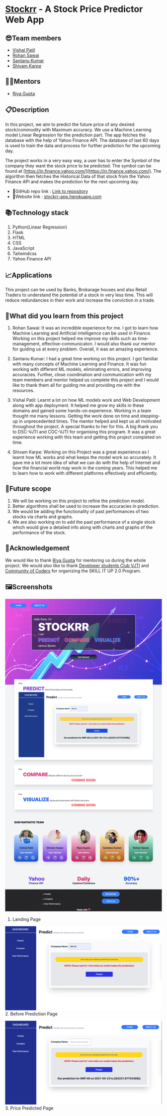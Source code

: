 # [Stockrr](https://stockrr-app.herokuapp.com/home) - A Stock Price Predictor Web App


## 😎Team members
* [Vishal Patil](https://github.com/SpecTEviL)
* [Rohan Sawai](https://github.com/rohansawai)
* [Santanu Kumar](https://github.com/santanukumar666)
* [Shivam Karpe](https://github.com/shivamk19)

## 👩‍🏫Mentors
* [Riya Gupta](https://github.com/RiyaGupta99)


## 📋Description
In this project, we aim to predict the future price of any desired stock/commodity with Maximum accuracy. We use a Machine Learning model Linear Regression for the prediction part. The app fetches the database with the help of Yahoo Finance API. The database of last 60 days is used to train the data and process for further prediction for the upcoming day.

The project works in a very easy way, a user has to enter the Symbol of the company they want the stock price to be predicted. The symbol can be found at [https://in.finance.yahoo.com/](https://in.finance.yahoo.com/). The algorithm then fetches the Historical Data of that stock from the Yahoo Finance API and makes the prediction for the next upcoming day.  


* 🔗GitHub repo link : [Link to repository](https://github.com/SpecTEviL/Stockrr-App)
* 🔗Website link : [stockrr-app.herokuapp.com](https://stockrr-app.herokuapp.com/home)


## 📚Technology stack
1. Python(Linear Regression)
2. Flask
3. HTML
4. CSS
5. JavaScript
6. Tailwindcss
7. Yahoo Finance API


## 📈Applications
This project can be used by Banks, Brokarage houses and also Retail Traders to understand the potential of a stock in very less time. This will reduce redundancies in their work and increase the conviction in a trade.


## 🤔What did you learn from this project

1. Rohan Sawai: It was an incredible experience for me. I got to learn how Machine Learning and Artificial intelligence can be used in Finance. Working on this project helped me improve my skills such as time-management, effective-communicaton. I would also thank our mentor for guiding us at every problem. Overall, it was an amazing experience.

2. Santanu Kumar: I had a great time working on this project. I got familiar with many concepts of Machine Learning and Finance. It was fun working with different ML models, eliminating errors, and improving accuracies. Further, close coordination and communication with my team members and mentor helped us complete this project and I would like to thank them all for guiding me and providing me with the resources.

3. Vishal Patil: Learnt a lot on how ML models work and Web Development along with app deployment. It helped me grow my skills in these domains and gained some hands-on experience. Working in a team thought me many lessons. Getting the work done on time and stepping-up in unprecedented times. The mentor helped and kept us all motivated throughout the project. A special thanks to her for this. A big thank you to DSC-VJTI and COC-VJTI for organising this program. It was a great experience working with this team and getting this project completed on time.

4. Shivam Karpe: Working on this Project was a great experience as I learnt how ML works and what keeps the model work so accurately. It gave me a lot more idea of what we can do with the help of Internet and how the financial world may work in the coming years. This helped me to learn how to work with different platforms effectively and efficiently.


## 🧿Future scope
1. We will be working on this project to refine the prediction model.
2. Better algorithms shall be used to increase the accuracies in prediction. 
3. We would be adding the functionality of past performances of two stocks via charts and graphs.
4. We are also working on to add the past performance of a single stock which would give a detailed info along with charts and graphs of the performance of the stock.


## 🙌Acknowledgement

We would like to thank [Riya Gupta](https://github.com/RiyaGupta99) for mentoring us during the whole project. We would also like to thank [Developer students Club VJTI](https://github.com/DSC-VJTI) and [Community of Coders](https://github.com/CommunityOfCoders) for organizing the SKILL IT UP 2.0 Program.


## 🖼Screenshots
![Screenshot alt text](https://raw.githubusercontent.com/SpecTEviL/Stockrr-App/main/screenshots/Landing-page.png "Landing Page")
1. Landing Page

![Screenshot alt text](https://raw.githubusercontent.com/SpecTEviL/Stockrr-App/main/screenshots/Prediction-page.png "Before Prediction Page")
2. Before Prediction Page

![Screenshot alt text](https://raw.githubusercontent.com/SpecTEviL/Stockrr-App/main/screenshots/Predicted-price.png "Predicted Page")
3. Price Predicted Page
